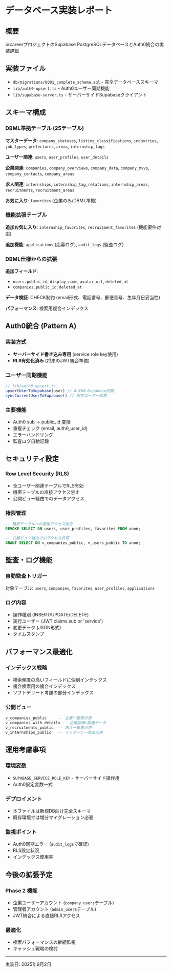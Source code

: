 # データベース実装レポート

## 概要

orcareerプロジェクトのSupabase PostgreSQLデータベースとAuth0統合の実装詳細

## 実装ファイル

- `db/migrations/0001_complete_schema.sql` - 完全データベーススキーマ
- `lib/auth0-upsert.ts` - Auth0ユーザー同期機能
- `lib/supabase-server.ts` - サーバーサイドSupabaseクライアント

## スキーマ構成

### DBML準拠テーブル (25テーブル)

**マスターデータ**: `company_statuses`, `listing_classifications`, `industries`, `job_types`, `prefectures`, `areas`, `internship_tags`

**ユーザー関連**: `users`, `user_profiles`, `user_details`

**企業関連**: `companies`, `company_overviews`, `company_data`, `company_mvvs`, `company_contacts`, `company_areas`

**求人関連**: `internships`, `internship_tag_relations`, `internship_areas`, `recruitments`, `recruitment_areas`

**お気に入り**: `favorites` (企業のみ/DBML準拠)

### 機能拡張テーブル

**追加お気に入り**: `internship_favorites`, `recruitment_favorites` (機能要件対応)

**追加機能**: `applications` (応募ログ), `audit_logs` (監査ログ)

### DBML仕様からの拡張

**追加フィールド**:

- `users.public_id`, `display_name`, `avatar_url`, `deleted_at`
- `companies.public_id`, `deleted_at`

**データ検証**: CHECK制約 (email形式、電話番号、郵便番号、生年月日妥当性)

**パフォーマンス**: 検索用複合インデックス

## Auth0統合 (Pattern A)

### 実装方式

- **サーバーサイド書き込み専用** (service role key使用)
- **RLS有効化済み** (将来のJWT統合準備)

### ユーザー同期機能

```typescript
// lib/auth0-upsert.ts
upsertUserToSupabase(user) // Auth0→Supabase同期
syncCurrentUserToSupabase() // 現在ユーザー同期
```

### 主要機能

- Auth0 sub → public_id 変換
- 重複チェック (email, auth0_user_id)
- エラーハンドリング
- 監査ログ自動記録

## セキュリティ設定

### Row Level Security (RLS)

- 全ユーザー関連テーブルでRLS有効
- 機密テーブルの直接アクセス禁止
- 公開ビュー経由でのデータアクセス

### 権限管理

```sql
-- 機密テーブルへの直接アクセス拒否
REVOKE SELECT ON users, user_profiles, favorites FROM anon;

-- 公開ビュー経由でのアクセス許可
GRANT SELECT ON v_companies_public, v_users_public TO anon;
```

## 監査・ログ機能

### 自動監査トリガー

対象テーブル: `users`, `companies`, `favorites`, `user_profiles`, `applications`

### ログ内容

- 操作種別 (INSERT/UPDATE/DELETE)
- 実行ユーザー (JWT claims.sub or 'service')
- 変更データ (JSON形式)
- タイムスタンプ

## パフォーマンス最適化

### インデックス戦略

- 検索頻度の高いフィールドに個別インデックス
- 複合検索用の複合インデックス
- ソフトデリート考慮の部分インデックス

### 公開ビュー

```sql
v_companies_public     -- 企業一覧表示用
v_companies_with_details -- 企業詳細+関連データ
v_recruitments_public  -- 求人一覧表示用
v_internships_public   -- インターン一覧表示用
```

## 運用考慮事項

### 環境変数

- `SUPABASE_SERVICE_ROLE_KEY` - サーバーサイド操作用
- Auth0設定変数一式

### デプロイメント

- 本ファイルは新規DB向け完全スキーマ
- 既存環境では増分マイグレーション必要

### 監視ポイント

- Auth0同期エラー (`audit_logs`で確認)
- RLS設定状況
- インデックス使用率

## 今後の拡張予定

### Phase 2 機能

- 企業ユーザーアカウント (`company_users`テーブル)
- 管理者アカウント (`admin_users`テーブル)
- JWT統合による直接RLSアクセス

### 最適化

- 検索パフォーマンスの継続監視
- キャッシュ戦略の検討

---

実装日: 2025年9月2日
